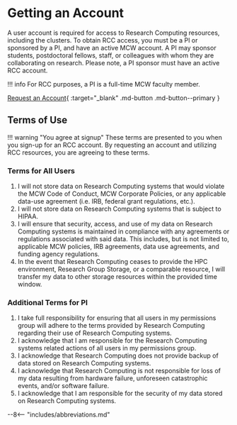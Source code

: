 # Getting an Account

A user account is required for access to Research Computing resources, including the clusters. To obtain RCC access, you must be a PI or sponsored by a PI, and have an active MCW account. A PI may sponsor students, postdoctoral fellows, staff, or colleagues with whom they are collaborating on research. Please note, a PI sponsor must have an active RCC account.

!!! info
    For RCC purposes, a PI is a full-time MCW faculty member.

[Request an Account](https://forms.office.com/r/98QNm6cAyt){ :target="_blank" .md-button .md-button--primary }

## Terms of Use

!!! warning "You agree at signup"
    These terms are presented to you when you sign-up for an RCC account. By requesting an account and utilizing RCC resources, you are agreeing to these terms.

### Terms for All Users

1. I will not store data on Research Computing systems that would violate the MCW Code of Conduct, MCW Corporate Policies, or any applicable data-use agreement (i.e. IRB, federal grant regulations, etc.).
2. I will not store data on Research Computing systems that is subject to HIPAA.
3. I will ensure that security, access, and use of my data on Research Computing systems is maintained in compliance with any agreements or regulations associated with said data. This includes, but is not limited to, applicable MCW policies, IRB agreements, data use agreements, and funding agency regulations.
4. In the event that Research Computing ceases to provide the HPC environment, Research Group Storage, or a comparable resource, I will transfer my data to other storage resources within the provided time window.

### Additional Terms for PI

1. I take full responsibility for ensuring that all users in my permissions group will adhere to the terms provided by Research Computing regarding their use of Research Computing systems.
2. I acknowledge that I am responsible for the Research Computing systems related actions of all users in my permissions group.
3. I acknowledge that Research Computing does not provide backup of data stored on Research Computing systems.
4. I acknowledge that Research Computing is not responsible for loss of my data resulting from hardware failure, unforeseen catastrophic events, and/or software failure.
5. I acknowledge that I am responsible for the security of my data stored on Research Computing systems.

--8<-- "includes/abbreviations.md"
